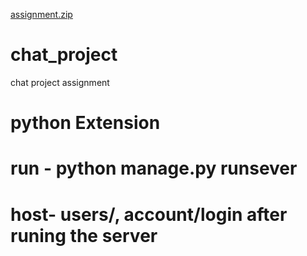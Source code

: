 [assignment.zip](https://github.com/user-attachments/files/18577280/assignment.zip)
# chat_project
chat project assignment
# python Extension
# run - python manage.py runsever 
# host- users/, account/login after runing the server 
